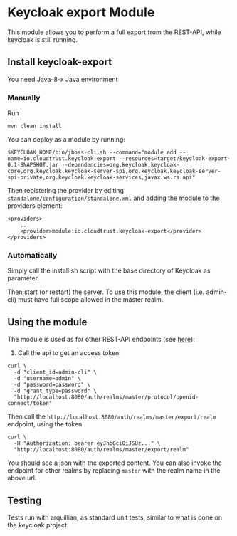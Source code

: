 # Keycloak export Module

This module allows you to perform a full export from the REST-API, while keycloak is still running.

## Install keycloak-export

You need Java-8-x Java environment

### Manually
Run

```
mvn clean install
```

You can deploy as a module by running:

    $KEYCLOAK_HOME/bin/jboss-cli.sh --command="module add --name=io.cloudtrust.keycloak-export --resources=target/keycloak-export-0.1-SNAPSHOT.jar --dependencies=org.keycloak.keycloak-core,org.keycloak.keycloak-server-spi,org.keycloak.keycloak-server-spi-private,org.keycloak.keycloak-services,javax.ws.rs.api"

Then registering the provider by editing `standalone/configuration/standalone.xml` and adding the module to the providers element:

    <providers>
        ...
        <provider>module:io.cloudtrust.keycloak-export</provider>
    </providers>

### Automatically

Simply call the install.sh script with the base directory of Keycloak as parameter.


Then start (or restart) the server. To use this module, the client (i.e. admin-cli) must have full scope allowed in the master realm.

## Using the module

The module is used as for other REST-API endpoints (see [here](https://www.keycloak.org/docs/1.9/server_development_guide/topics/admin-rest-api.html)):

1) Call the api to get an access token

```
curl \
  -d "client_id=admin-cli" \
  -d "username=admin" \
  -d "password=password" \
  -d "grant_type=password" \
  "http://localhost:8080/auth/realms/master/protocol/openid-connect/token"
```

Then call the `http://localhost:8080/auth/realms/master/export/realm` endpoint, using the token

```
curl \
  -H "Authorization: bearer eyJhbGciOiJSUz..." \
  "http://localhost:8080/auth/realms/master/export/realm"
```

You should see a json with the exported content.
You can also invoke the endpoint for other realms by replacing `master` with the realm name in the above url.


## Testing

Tests run with arquillian, as standard unit tests, similar to what is done on the keycloak project.
